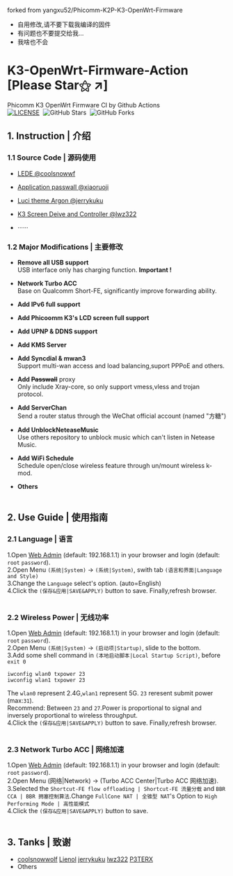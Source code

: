 forked from yangxu52/Phicomm-K2P-K3-OpenWrt-Firmware
- 自用修改,请不要下载我编译的固件
- 有问题也不要提交给我...
- 我啥也不会

# **K3-OpenWrt-Firmware-Action** [Please Star⚝ ↗]
Phicomm K3 OpenWrt Firmware CI by Github Actions  
[![LICENSE](https://img.shields.io/badge/license-apache--2.0-green.svg?style=flat-square&label=LICENSE)](https://github.com/yangxu52/K3-OpenWrt-Firmware-Action/blob/main/LICENSE)&nbsp;
![GitHub Stars](https://img.shields.io/github/stars/yangxu52/K3-OpenWrt-Firmware-Action.svg?style=flat-square&label=Stars&logo=github)&nbsp;
![GitHub Forks](https://img.shields.io/github/forks/yangxu52/K3-OpenWrt-Firmware-Action.svg?style=flat-square&label=Forks&logo=github)
&emsp;
## **1. Instruction | 介绍**  
### **1.1 Source Code | 源码使用**  

- [LEDE @coolsnowwf](https://github.com/coolsnowwolf/lede)  

- [Application passwall @xiaoruoji](https://github.com/xiaorouji/openwrt-passwall ) 

- [Luci theme Argon @jerrykuku](https://github.com/jerrykuku/luci-theme-argon)  

- [K3 Screen Deive and Controller @lwz322](https://github.com/lwz322/k3screenctrl_build)  

- ······  

### **1.2 Major Modifications | 主要修改**  

- **Remove all USB support**  
USB interface only has charging function. **Important !**  

- **Network Turbo ACC**  
Base on Qualcomm Short-FE, significantly improve forwarding ability. 

- **Add IPv6 full support**  

- **Add Phicoomm K3's LCD screen full support**  

- **Add UPNP & DDNS support**  

- **Add KMS Server**  

- **Add Syncdial & mwan3**  
Support multi-wan access and load balancing,suport PPPoE and others.   

- **Add ~~Passwall~~** proxy  
Only include Xray-core, so only support vmess,vless and trojan protocol.  

- **Add ServerChan**  
Send a router status through the WeChat official account (named "方糖")  

- **Add UnblockNeteaseMusic**   
Use others repository to unblock music which can't listen in Netease Music.

- **Add WiFi Schedule**  
Schedule open/close wireless feature through un/mount wireless k-mod.  

- **Others**  
&emsp;

## **2. Use Guide | 使用指南**  
### **2.1 Language | 语言**  
1.Open [Web Admin](http://192.168.1.1) (default: 192.168.1.1) in your browser and login (default: `root` `password`).  
2.Open Menu `(系统|System)` -> `(系统|System)`, swith tab `(语言和界面|Language and Style)`  
3.Change the `Language` select's option. (auto=English)  
4.Click the `(保存&应用|SAVE&APPLY)` button to save. Finally,refresh browser.   
&emsp;

### **2.2 Wireless Power | 无线功率**  
1.Open [Web Admin](http://192.168.1.1) (default: 192.168.1.1) in your browser and login (default: `root` `password`).  
2.Open Menu `(系统|System)` -> `(启动项|Startup)`, slide to the bottom.  
3.Add some shell command in `(本地启动脚本|Local Startup Script)`, before `exit 0`  
```shell
iwconfig wlan0 txpower 23
iwconfig wlan1 txpower 23
```  
The `wlan0` represent 2.4G,`wlan1` represent 5G. `23` reresent submit power (max:`31`).  
Recommend: Between `23` and `27`.Power is proportional to signal and inversely proportional to wireless throughput.  
4.Click the `(保存&应用|SAVE&APPLY)` button to save. Finally,refresh browser.  
&emsp;

### **2.3 Network Turbo ACC | 网络加速**  
1.Open [Web Admin](http://192.168.1.1) (default: 192.168.1.1) in your browser and login (default: `root` `password`).  
2.Open Menu (网络|Network) -> (Turbo ACC Center|Turbo ACC 网络加速).  
3.Selected the `Shortcut-FE flow offloading | Shortcut-FE 流量分载` and `BBR CCA | BBR 拥塞控制算法`.Change `FullCone NAT | 全锥型 NAT`'s Option to `High Performing Mode | 高性能模式`  
4.Click the `(保存&应用|SAVE&APPLY)` button to save.  
&emsp;

## **3. Tanks | 致谢**
- [coolsnowwolf](https://github.com/coolsnowwolf) [Lienol](https://github.com/Lienol) [jerrykuku](https://github.com/jerrykuku) [lwz322](https://github.com/lwz322) [P3TERX](https://github.com/P3TERX)
- Others
